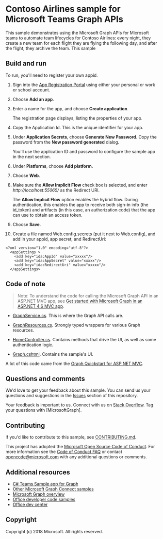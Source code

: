 # Contoso Airlines sample for Microsoft Teams Graph APIs

This sample demonstrates using the Microsoft Graph APIs for Microsoft teams to automate team lifecycles for Contoso Airlines: every night, they create a new team for each flight they are flying the following day, and after the flight, they archive the team. This sample 

## Build and run

To run, you'll need to register your own appid.

1. Sign into the [App Registration Portal](https://apps.dev.microsoft.com/) using either your personal or work or school account.

2. Choose **Add an app**.

3. Enter a name for the app, and choose **Create application**. 
	
   The registration page displays, listing the properties of your app.

4. Copy the Application Id. This is the unique identifier for your app. 

5. Under **Application Secrets**, choose **Generate New Password**. Copy the password from the **New password generated** dialog.

   You'll use the application ID and password to configure the sample app in the next section. 

6. Under **Platforms**, choose **Add platform**.

7. Choose **Web**.

8. Make sure the **Allow Implicit Flow** check box is selected, and enter *http://localhost:55065/* as the Redirect URI. 

   The **Allow Implicit Flow** option enables the hybrid flow. During authentication, this enables the app to receive both sign-in info (the id_token) and artifacts (in this case, an authorization code) that the app can use to obtain an access token.

9. Choose **Save**.

10. Create a file named Web.config.secrets (put it next to Web.config), and add in your appid, app secret, and RedirectUri:

```
<?xml version="1.0" encoding="utf-8"?>
  <appSettings >
    <add key="ida:AppId" value="xxxxx"/>
    <add key="ida:AppSecret" value="xxxxx"/>
    <add key="ida:RedirectUri" value="xxxxx"/>
  </appSettings>
```

## Code of note

> Note: To understand the code for calling the Microsoft Graph API in an ASP.NET MVC app, see [Get started with Microsoft Graph in an ASP.NET 4.6 MVC app](https://graph.microsoft.io/en-us/docs/platform/aspnetmvc).

- [GraphService.cs](/project/Models/GraphService.cs). This is where the Graph API calls are.

- [GraphResources.cs](/project//Models/GraphResources.cs). Strongly typed wrappers for various Graph resources.

- [HomeController.cs](/project/Controllers/HomeController.cs). Contains methods that drive the UI, as well as some authentication logic. 

- [Graph.cshtml](/project/Views/Home/Graph.cshtml). Contains the sample's UI. 


A lot of this code came from the [Graph Quickstart for ASP.NET MVC](https://developer.microsoft.com/en-us/graph/quick-start?platform=option-dotnet).

## Questions and comments

We'd love to get your feedback about this sample. You can send us your questions and suggestions in the [Issues](https://github.com/microsoftgraph/aspnet-connect-sample/issues) section of this repository.

Your feedback is important to us. Connect with us on [Stack Overflow](http://stackoverflow.com/questions/tagged/microsoftgraph). Tag your questions with [MicrosoftGraph].

## Contributing ##

If you'd like to contribute to this sample, see [CONTRIBUTING.md](CONTRIBUTING.md).

This project has adopted the [Microsoft Open Source Code of Conduct](https://opensource.microsoft.com/codeofconduct/). For more information see the [Code of Conduct FAQ](https://opensource.microsoft.com/codeofconduct/faq/) or contact [opencode@microsoft.com](mailto:opencode@microsoft.com) with any additional questions or comments.

## Additional resources

- [C# Teams Sample app for Graph](https://github.com/microsoftgraph/csharp-teams-sample-graph)
- [Other Microsoft Graph Connect samples](https://github.com/MicrosoftGraph?utf8=%E2%9C%93&query=-Connect)
- [Microsoft Graph overview](http://graph.microsoft.io)
- [Office developer code samples](http://dev.office.com/code-samples)
- [Office dev center](http://dev.office.com/)

## Copyright
Copyright (c) 2018 Microsoft. All rights reserved.
